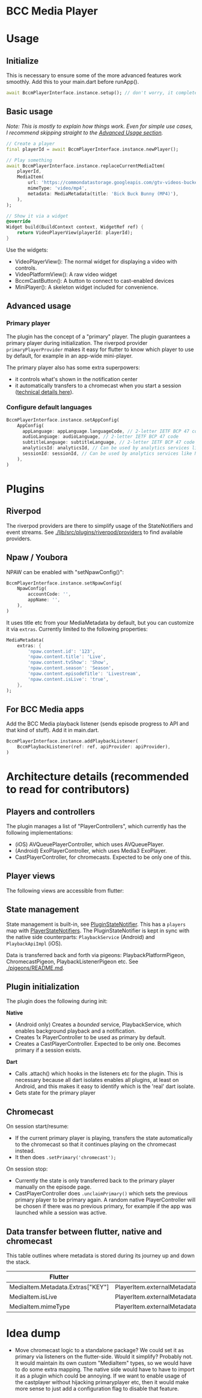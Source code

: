 # BCC Media Player

# Usage

## Initialize

This is necessary to ensure some of the more advanced features work smoothly.
Add this to your main.dart before runApp().

```dart
await BccmPlayerInterface.instance.setup(); // don't worry, it completes in milliseconds.
```

## Basic usage

_Note: This is mostly to explain how things work. Even for simple use cases, I recommend skipping straight to the [Advanced Usage section](#advanced-usage)._

```dart
// Create a player
final playerId = await BccmPlayerInterface.instance.newPlayer();

// Play something
await BccmPlayerInterface.instance.replaceCurrentMediaItem(
    playerId,
    MediaItem(
        url: 'https://commondatastorage.googleapis.com/gtv-videos-bucket/sample/BigBuckBunny.mp4',
        mimeType: 'video/mp4',
        metadata: MediaMetadata(title: 'Bick Buck Bunny (MP4)'),
    ),
);

// Show it via a widget
@override
Widget build(BuildContext context, WidgetRef ref) {
    return VideoPlayerView(playerId: playerId);
}
```

Use the widgets:

- VideoPlayerView(): The normal widget for displaying a video with controls.
- VideoPlatformView(): A raw video widget
- BccmCastButton(): A button to connect to cast-enabled devices
- MiniPlayer(): A skeleton widget included for convenience.

## Advanced usage

### Primary player

The plugin has the concept of a "primary" player. The plugin guarantees a primary player during initialization. The riverpod provider `primaryPlayerProvider` makes it easy for flutter to know which player to use by default, for example in an app-wide mini-player.

The primary player also has some extra superpowers:

- it controls what's shown in the notification center
- it automatically transfers to a chromecast when you start a session ([technical details here](#chromecast)).

### Configure default languages

```dart
BccmPlayerInterface.instance.setAppConfig(
    AppConfig(
      appLanguage: appLanguage.languageCode, // 2-letter IETF BCP 47 code
      audioLanguage: audioLanguage, // 2-letter IETF BCP 47 code
      subtitleLanguage: subtitleLanguage, // 2-letter IETF BCP 47 code
      analyticsId: analyticsId, // Can be used by analytics services like NPAW
      sessionId: sessionId, // Can be used by analytics services like NPAW
    ),
)
```

# Plugins

## Riverpod

The riverpod providers are there to simplify usage of the StateNotifiers and event streams. See [./lib/src/plugins/riverpod/providers](./lib/src/plugins/riverpod/providers) to find available providers.

## Npaw / Youbora

NPAW can be enabled with "setNpawConfig()":

```dart
BccmPlayerInterface.instance.setNpawConfig(
    NpawConfig(
        accountCode: '',
        appName: '',
    ),
)
```

It uses title etc from your MediaMetadata by default, but you can customize it via `extras`.
Currently limited to the following properties:

```dart
MediaMetadata(
    extras: {
        'npaw.content.id': '123',
        'npaw.content.title': 'Live',
        'npaw.content.tvShow': 'Show',
        'npaw.content.season': 'Season',
        'npaw.content.episodeTitle': 'Livestream',
        'npaw.content.isLive': 'true',
    },
);
```

## For BCC Media apps

Add the BCC Media playback listener (sends episode progress to API and that kind of stuff).
Add it in main.dart.

```dart
BccmPlayerInterface.instance.addPlaybackListener(
    BccmPlaybackListener(ref: ref, apiProvider: apiProvider),
)
```

# Architecture details (recommended to read for contributors)

## Players and controllers

The plugin manages a list of "PlayerControllers", which currently has the following implementations:

- (iOS) AVQueuePlayerController, which uses AVQueuePlayer.
- (Android) ExoPlayerController, which uses Media3 ExoPlayer.
- CastPlayerController, for chromecasts. Expected to be only one of this.

## Player views

The following views are accessible from flutter:

## State management

State management is built-in, see [PluginStateNotifier](./lib/src/state/plugin_state_notifier.dart). This has a `players` map with [PlayerStateNotifiers](./lib/src/state/player_state_notifier.dart). The PluginStateNotifier is kept in sync with the native side counterparts: `PlaybackService` (Android) and `PlaybackApiImpl` (iOS).

Data is transferred back and forth via pigeons: PlaybackPlatformPigeon, ChromecastPigeon, PlaybackListenerPigeon etc.
See [./pigeons/README.md](./pigeons/README.md).

## Plugin initialization

The plugin does the following during init:

**Native**

- (Android only) Creates a _bounded_ service, PlaybackService, which enables background playback and a notification.
- Creates 1x PlayerController to be used as primary by default.
- Creates a CastPlayerController. Expected to be only one. Becomes primary if a session exists.

**Dart**

- Calls .attach() which hooks in the listeners etc for the plugin. This is necessary because all dart isolates enables all plugins, at least on Android, and this makes it easy to identify which is the 'real' dart isolate.
- Gets state for the primary player

## Chromecast

On session start/resume:

- If the current primary player is playing, transfers the state automatically to the chromecast so that it continues playing on the chromecast instead.
- It then does `.setPrimary('chromecast');`

On session stop:

- Currently the state is only transferred back to the primary player manually on the episode page.
- CastPlayerController does `.unclaimPrimary()` which sets the previous primary player to be primary again. A random native PlayerController will be chosen if there was no previous primary, for example if the app was launched while a session was active.

## Data transfer between flutter, native and chromecast

This table outlines where metadata is stored during its journey up and down the stack.

| Flutter                          | iOS                                                       | Android                                                      | Chromecast                                       |
| -------------------------------- | --------------------------------------------------------- | ------------------------------------------------------------ | ------------------------------------------------ |
| MediaItem.Metadata.Extras["KEY"] | PlayerItem.externalMetadata["media.bcc.extras.**KEY**")   | MediaItem.MediaMetadata.Extras["media.bcc.extras.**KEY**"]   | mediaInfo.metadata["media.bcc.extras.**KEY**"]   |
| MediaItem.isLive                 | PlayerItem.externalMetadata["media.bcc.player.is_live"]   | MediaItem.MediaMetadata.Extras["media.bcc.player.is_live"]   | mediaInfo.metadata["media.bcc.player.is_live"]   |
| MediaItem.mimeType               | PlayerItem.externalMetadata["media.bcc.player.mime_type"] | MediaItem.MediaMetadata.Extras["media.bcc.player.mime_type"] | mediaInfo.metadata["media.bcc.player.mime_type"] |

# Idea dump

- Move chromecast logic to a standalone package? We could set it as primary via listeners on the flutter-side. Would it simplify? Probably not. It would maintain its own custom "MediaItem" types, so we would have to do some extra mapping. The native side would have to have to import it as a plugin which could be annoying. If we want to enable usage of the castplayer without hijacking primaryplayer etc, then it would make more sense to just add a configuration flag to disable that feature.
